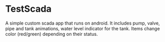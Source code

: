 # TestScada
A simple custom scada app that runs on android. It includes pump, valve, pipe and tank animations, water level indicator for the tank. Items change color (red/green) depending on their status.
